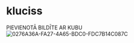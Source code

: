 # kluciss
PIEVIENOTĀ BILDĪTE AR KUBU 
![0276A36A-FA27-4A65-BDC0-FDC7B14C087C](https://user-images.githubusercontent.com/61495607/82418598-d8644800-9a85-11ea-9841-565b1ab4c27d.jpeg)
